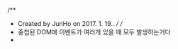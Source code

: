 /**
 * Created by JunHo on 2017. 1. 19..
 */
/*
* 중첩된 DOM에 이벤트가 여러개 있을 때 모두 발생하는거다
* <div id="div1>
*   <div id=div2>
*     <div id=div3>
*     </div>
*   </div>
* </div>
*
* 위임
*이 경우 div3의 이벤트를 실행할 때 div2, div1의 이벤트까지 모두 일어남
* 이것을 event bubbling이라고 표현함 (자식 이벤트부터 발생하는 경우)
* event capturing은 부모 이벤트부터 발생시킬수 있다
* 버블링과 캡처링은 eventhandler의 3번째 인자가 기본 false로 되어 있으면 버블링 이것을 true로 바꾸면 캡처링 발생함
*
*
* 함수의 인자로 받는 함수를 콜백 함수 (당장 필요하지 않지만 니가 필요할 떄 그 함수에서 불러다 써 )
*
* json은 key:value를 갖는 데이터 포맷 (Ajax 통신하는데 필요한 데이터 포맷 기존 표준으로 XML이 있지만
* 불편해서 만든 json) json으로 받으면 그걸 자바스크립트 내에 object로 한번 변환하고 json.parse()로 object를
* 다 파싱해서 json내에 있는 문자열을 javascript로 변환 ,
* 귀찮으니 서버에서 HTML포맷까지 만들어 줘서 보내면 innerHTML로 다 받아서 뿌리기만 하면 경우도 있다 . 이거는 통 HTML이다
*
* */


XHR객체 (javascript)


html tag  dt/dd/dl

